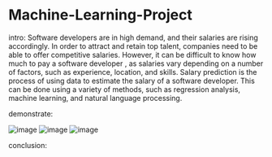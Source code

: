 # Machine-Learning-Project
intro:
Software developers are in high demand, and their salaries are rising accordingly. In order to attract and retain top talent,
companies need to be able to offer competitive salaries. However, it can be difficult to know how much to pay a software developer
, as salaries vary depending on a number of factors, such as experience, location, and skills.
Salary prediction is the process of using data to estimate the salary of a software developer.
This can be done using a variety of methods, such as regression analysis, machine learning, and natural language processing.

demonstrate:

![image](https://github.com/Maesak/Machine-Learning-Project/assets/113978278/fd31e9e7-7f71-4503-9522-83a46767f0dd)
![image](https://github.com/Maesak/Machine-Learning-Project/assets/113978278/e1fb27e8-4c27-41ed-9634-cfd16b172796)
![image](https://github.com/Maesak/Machine-Learning-Project/assets/113978278/0fb7de3b-da14-4c9c-adcb-55dafaa759c5)


conclusion:

